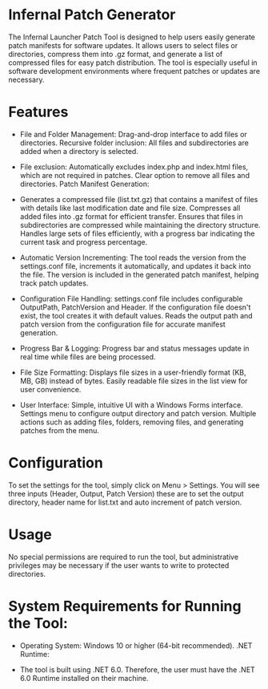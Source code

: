 # Infernal Patch Generator
The Infernal Launcher Patch Tool is designed to help users easily generate patch manifests for software updates. It allows users to select files or directories, compress them into .gz format, and generate a list of compressed files for easy patch distribution. The tool is especially useful in software development environments where frequent patches or updates are necessary.

# Features
- File and Folder Management:
Drag-and-drop interface to add files or directories.
Recursive folder inclusion: All files and subdirectories are added when a directory is selected.

- File exclusion: Automatically excludes index.php and index.html files, which are not required in patches.
Clear option to remove all files and directories.
Patch Manifest Generation:

- Generates a compressed file (list.txt.gz) that contains a manifest of files with details like last modification date and file size.
Compresses all added files into .gz format for efficient transfer.
Ensures that files in subdirectories are compressed while maintaining the directory structure.
Handles large sets of files efficiently, with a progress bar indicating the current task and progress percentage.

- Automatic Version Incrementing:
The tool reads the version from the settings.conf file, increments it automatically, and updates it back into the file.
The version is included in the generated patch manifest, helping track patch updates.

- Configuration File Handling:
settings.conf file includes configurable OutputPath, PatchVersion and Header.
If the configuration file doesn't exist, the tool creates it with default values.
Reads the output path and patch version from the configuration file for accurate manifest generation.

- Progress Bar & Logging:
Progress bar and status messages update in real time while files are being processed.

- File Size Formatting:
Displays file sizes in a user-friendly format (KB, MB, GB) instead of bytes.
Easily readable file sizes in the list view for user convenience.

- User Interface:
Simple, intuitive UI with a Windows Forms interface.
Settings menu to configure output directory and patch version.
Multiple actions such as adding files, folders, removing files, and generating patches from the menu.

# Configuration
To set the settings for the tool, simply click on Menu > Settings.
You will see three inputs (Header, Output, Patch Version) these are to set the output directory, header name for list.txt and auto increment of patch version.

# Usage
No special permissions are required to run the tool, but administrative privileges may be necessary if the user wants to write to protected directories.

# System Requirements for Running the Tool:
- Operating System:
Windows 10 or higher (64-bit recommended).
.NET Runtime:

- The tool is built using .NET 6.0. Therefore, the user must have the .NET 6.0 Runtime installed on their machine.
